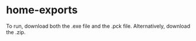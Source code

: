 # home-exports
To run, download both the .exe file and the .pck file. Alternatively, download the .zip.
